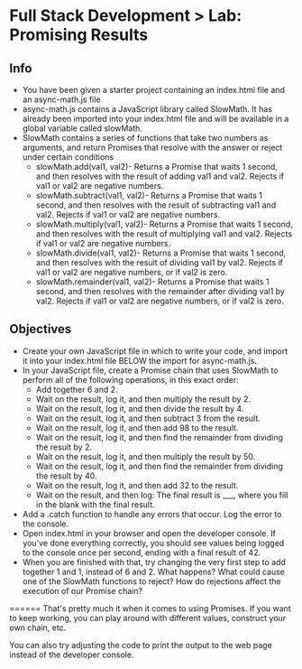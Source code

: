 # Full Stack Development > Lab: Promising Results

## Info
- You have been given a starter project containing an index.html file and an async-math.js file
- async-math.js contains a JavaScript library called SlowMath. It has already been imported into your index.html file and will be available in a global variable called slowMath.
- SlowMath contains a series of functions that take two numbers as arguments, and return Promises that resolve with the answer or reject under certain conditions
	- slowMath.add(val1, val2)- Returns a Promise that waits 1 second, and then resolves with the result of adding val1 and val2. Rejects if val1 or val2 are negative numbers.
	- slowMath.subtract(val1, val2)- Returns a Promise that waits 1 second, and then resolves with the result of subtracting val1 and val2. Rejects if val1 or val2 are negative numbers.
	- slowMath.multiply(val1, val2)- Returns a Promise that waits 1 second, and then resolves with the result of multiplying val1 and val2. Rejects if val1 or val2 are negative numbers.
	- slowMath.divide(val1, val2)- Returns a Promise that waits 1 second, and then resolves with the result of dividing val1 by val2. Rejects if val1 or val2 are negative numbers, or if val2 is zero.
	- slowMath.remainder(val1, val2)- Returns a Promise that waits 1 second, and then resolves with the remainder after dividing val1 by val2. Rejects if val1 or val2 are negative numbers, or if val2 is zero.

## Objectives
- Create your own JavaScript file in which to write your code, and import it into your index.html file BELOW the import for async-math.js.
- In your JavaScript file, create a Promise chain that uses SlowMath to perform all of the following operations, in this exact order:
	- Add together 6 and 2.
	- Wait on the result, log it, and then multiply the result by 2.
	- Wait on the result, log it, and then divide the result by 4.
	- Wait on the result, log it, and then subtract 3 from the result.
	- Wait on the result, log it, and then add 98 to the result.
	- Wait on the result, log it, and then find the remainder from dividing the result by 2.
	- Wait on the result, log it, and then multiply the result by 50.
	- Wait on the result, log it, and then find the remainder from dividing the result by 40.
	- Wait on the result, log it, and then add 32 to the result.
	- Wait on the result, and then log: The final result is ___, where you fill in the blank with the final result.
- Add a .catch function to handle any errors that occur. Log the error to the console.
- Open index.html in your browser and open the developer console. If you've done everything correctly, you should see values being logged to the console once per second, ending with a final result of 42.
- When you are finished with that, try changing the very first step to add together 1 and 1, instead of 6 and 2. What happens? What could cause one of the SlowMath functions to reject? How do rejections affect the execution of our Promise chain?

======
That's pretty much it when it comes to using Promises. If you want to keep working, you can play around with different values, construct your own chain, etc.

You can also try adjusting the code to print the output to the web page instead of the developer console.